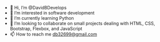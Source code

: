 - 👋 Hi, I’m @DavidBDevelops
- 👀 I’m interested in software development
- 🌱 I’m currently learning Python
- 💞️ I’m looking to collaborate on small projects dealing with HTML, CSS, Bootstrap, Flexbox, and JavaScript 
- 📫 How to reach me db32699@gmail.com

